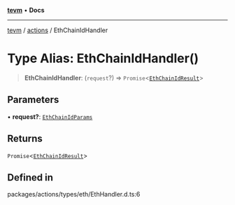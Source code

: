 [**tevm**](../../README.md) • **Docs**

***

[tevm](../../modules.md) / [actions](../README.md) / EthChainIdHandler

# Type Alias: EthChainIdHandler()

> **EthChainIdHandler**: (`request`?) => `Promise`\<[`EthChainIdResult`](EthChainIdResult.md)\>

## Parameters

• **request?**: [`EthChainIdParams`](EthChainIdParams.md)

## Returns

`Promise`\<[`EthChainIdResult`](EthChainIdResult.md)\>

## Defined in

packages/actions/types/eth/EthHandler.d.ts:6
